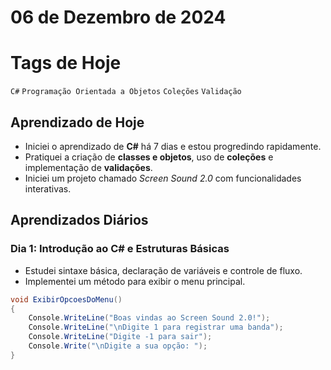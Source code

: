 # 06 de Dezembro de 2024

# Tags de Hoje

`C#` `Programação Orientada a Objetos` `Coleções` `Validação`

## Aprendizado de Hoje

- Iniciei o aprendizado de **C#** há 7 dias e estou progredindo rapidamente.
- Pratiquei a criação de **classes e objetos**, uso de **coleções** e implementação de **validações**.
- Iniciei um projeto chamado _Screen Sound 2.0_ com funcionalidades interativas.

## Aprendizados Diários

### **Dia 1: Introdução ao C# e Estruturas Básicas**

- Estudei sintaxe básica, declaração de variáveis e controle de fluxo.
- Implementei um método para exibir o menu principal.

```csharp
void ExibirOpcoesDoMenu()
{
    Console.WriteLine("Boas vindas ao Screen Sound 2.0!");
    Console.WriteLine("\nDigite 1 para registrar uma banda");
    Console.WriteLine("Digite -1 para sair");
    Console.Write("\nDigite a sua opção: ");
}
```